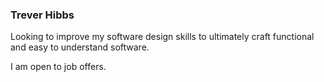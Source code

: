 ### Trever Hibbs

Looking to improve my software design skills to ultimately craft functional and easy to understand software.

I am open to job offers.
<!--
### ThePrimeagen

Just a guy looking to make my developer workflow more awesome, build performant
projects, understand memory, and ultimately craft really awesome software.
**TreverHibbs/TreverHibbs** is a ✨ _special_ ✨ repository because its `README.md` (this file) appears on your GitHub profile.

Here are some ideas to get you started:

- 🔭 I’m currently working on ...
- 🌱 I’m currently learning ...
- 👯 I’m looking to collaborate on ...
- 🤔 I’m looking for help with ...
- 💬 Ask me about ...
- 📫 How to reach me: ...
- 😄 Pronouns: ...
- ⚡ Fun fact: ...
-->

